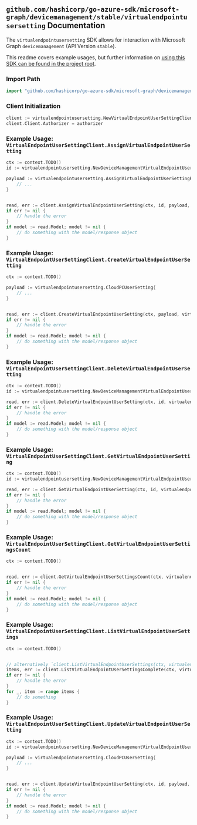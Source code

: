
## `github.com/hashicorp/go-azure-sdk/microsoft-graph/devicemanagement/stable/virtualendpointusersetting` Documentation

The `virtualendpointusersetting` SDK allows for interaction with Microsoft Graph `devicemanagement` (API Version `stable`).

This readme covers example usages, but further information on [using this SDK can be found in the project root](https://github.com/hashicorp/go-azure-sdk/tree/main/docs).

### Import Path

```go
import "github.com/hashicorp/go-azure-sdk/microsoft-graph/devicemanagement/stable/virtualendpointusersetting"
```


### Client Initialization

```go
client := virtualendpointusersetting.NewVirtualEndpointUserSettingClientWithBaseURI("https://graph.microsoft.com")
client.Client.Authorizer = authorizer
```


### Example Usage: `VirtualEndpointUserSettingClient.AssignVirtualEndpointUserSetting`

```go
ctx := context.TODO()
id := virtualendpointusersetting.NewDeviceManagementVirtualEndpointUserSettingID("cloudPCUserSettingId")

payload := virtualendpointusersetting.AssignVirtualEndpointUserSettingRequest{
	// ...
}


read, err := client.AssignVirtualEndpointUserSetting(ctx, id, payload, virtualendpointusersetting.DefaultAssignVirtualEndpointUserSettingOperationOptions())
if err != nil {
	// handle the error
}
if model := read.Model; model != nil {
	// do something with the model/response object
}
```


### Example Usage: `VirtualEndpointUserSettingClient.CreateVirtualEndpointUserSetting`

```go
ctx := context.TODO()

payload := virtualendpointusersetting.CloudPCUserSetting{
	// ...
}


read, err := client.CreateVirtualEndpointUserSetting(ctx, payload, virtualendpointusersetting.DefaultCreateVirtualEndpointUserSettingOperationOptions())
if err != nil {
	// handle the error
}
if model := read.Model; model != nil {
	// do something with the model/response object
}
```


### Example Usage: `VirtualEndpointUserSettingClient.DeleteVirtualEndpointUserSetting`

```go
ctx := context.TODO()
id := virtualendpointusersetting.NewDeviceManagementVirtualEndpointUserSettingID("cloudPCUserSettingId")

read, err := client.DeleteVirtualEndpointUserSetting(ctx, id, virtualendpointusersetting.DefaultDeleteVirtualEndpointUserSettingOperationOptions())
if err != nil {
	// handle the error
}
if model := read.Model; model != nil {
	// do something with the model/response object
}
```


### Example Usage: `VirtualEndpointUserSettingClient.GetVirtualEndpointUserSetting`

```go
ctx := context.TODO()
id := virtualendpointusersetting.NewDeviceManagementVirtualEndpointUserSettingID("cloudPCUserSettingId")

read, err := client.GetVirtualEndpointUserSetting(ctx, id, virtualendpointusersetting.DefaultGetVirtualEndpointUserSettingOperationOptions())
if err != nil {
	// handle the error
}
if model := read.Model; model != nil {
	// do something with the model/response object
}
```


### Example Usage: `VirtualEndpointUserSettingClient.GetVirtualEndpointUserSettingsCount`

```go
ctx := context.TODO()


read, err := client.GetVirtualEndpointUserSettingsCount(ctx, virtualendpointusersetting.DefaultGetVirtualEndpointUserSettingsCountOperationOptions())
if err != nil {
	// handle the error
}
if model := read.Model; model != nil {
	// do something with the model/response object
}
```


### Example Usage: `VirtualEndpointUserSettingClient.ListVirtualEndpointUserSettings`

```go
ctx := context.TODO()


// alternatively `client.ListVirtualEndpointUserSettings(ctx, virtualendpointusersetting.DefaultListVirtualEndpointUserSettingsOperationOptions())` can be used to do batched pagination
items, err := client.ListVirtualEndpointUserSettingsComplete(ctx, virtualendpointusersetting.DefaultListVirtualEndpointUserSettingsOperationOptions())
if err != nil {
	// handle the error
}
for _, item := range items {
	// do something
}
```


### Example Usage: `VirtualEndpointUserSettingClient.UpdateVirtualEndpointUserSetting`

```go
ctx := context.TODO()
id := virtualendpointusersetting.NewDeviceManagementVirtualEndpointUserSettingID("cloudPCUserSettingId")

payload := virtualendpointusersetting.CloudPCUserSetting{
	// ...
}


read, err := client.UpdateVirtualEndpointUserSetting(ctx, id, payload, virtualendpointusersetting.DefaultUpdateVirtualEndpointUserSettingOperationOptions())
if err != nil {
	// handle the error
}
if model := read.Model; model != nil {
	// do something with the model/response object
}
```
